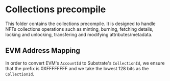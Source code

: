 # Collections precompile

This folder contains the collections precompile. It is designed to handle NFTs collections operations such as minting, burning, fetching details, locking and unlocking, transfering and modifying attributes/metadata.

## EVM Address Mapping

In order to convert EVM's `AccountId` to Substrate's `CollectionId`,
we ensure that the prefix is 0XFFFFFFFF and we take the lowest 128 bits as the `CollectionId`.
